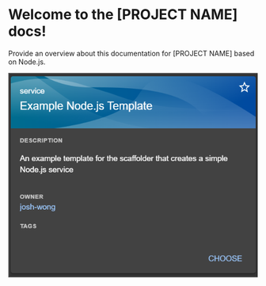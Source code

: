 # Welcome to the [PROJECT NAME] docs!

Provide an overview about this documentation for [PROJECT NAME] based on Node.js.

![](assets/screenshots/example-nodejs-template-screenshot.png?raw=true)
